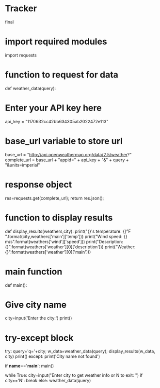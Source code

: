 # Tracker
final
# import required modules
import requests

# function to request for data
def weather_data(query):
   # Enter your API key here
   api_key = "1170632cc42bb634305ab2022472e113"
   # base_url variable to store url
   base_url = "http://api.openweathermap.org/data/2.5/weather?"
   complete_url = base_url + "appid=" + api_key + "&" + query + "&units=imperial"
   # response object
   res=requests.get(complete_url);
   return res.json();

# function to display results
def display_results(weathers,city):
   print("{}'s temperature: {}°F ".format(city,weathers['main']['temp']))
   print("Wind speed: {} m/s".format(weathers['wind']['speed']))
   print("Description: {}".format(weathers['weather'][0]['description']))
   print("Weather: {}".format(weathers['weather'][0]['main']))

# main function
def main():
   # Give city name
   city=input('Enter the city:')
   print()
   # try-except block
   try:
      query='q='+city;
      w_data=weather_data(query);
      display_results(w_data, city)
      print()
   except:
      print('City name not found')

if __name__=='__main__':
   main()

while True:
	city=input("Enter city to get weather info or N to exit: ")
	if city=='N':
		break
	else:
		weather_data(query)




	



 



